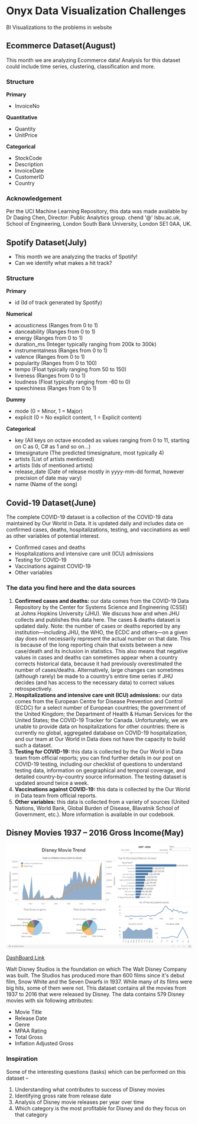 # Onyx Data Visualization Challenges

BI Visualizations to the problems in website

## Ecommerce Dataset(August)

This month we are analyzing Ecommerce data!
Analysis for this dataset could include time series, clustering, classification and more.

### Structure

**Primary**

* InvoiceNo

**Quantitative**

* Quantity
* UnitPrice

**Categorical**

* StockCode
* Description
* InvoiceDate
* CustomerID
* Country

### Acknowledgement

Per the UCI Machine Learning Repository, this data was made available by Dr Daqing Chen, Director: Public Analytics group. chend '@' lsbu.ac.uk, School of Engineering, London South Bank University, London SE1 0AA, UK.

## Spotify Dataset(July)

* This month we are analyzing the tracks of Spotify!
* Can we identify what makes a hit track?

### Structure

**Primary**

* id (Id of track generated by Spotify)

**Numerical**

* acousticness (Ranges from 0 to 1)
* danceability (Ranges from 0 to 1)
* energy (Ranges from 0 to 1)
* duration_ms (Integer typically ranging from 200k to 300k)
* instrumentalness (Ranges from 0 to 1)
* valence (Ranges from 0 to 1)
* popularity (Ranges from 0 to 100)
* tempo (Float typically ranging from 50 to 150)
* liveness (Ranges from 0 to 1)
* loudness (Float typically ranging from -60 to 0)
* speechiness (Ranges from 0 to 1)

**Dummy**

* mode (0 = Minor, 1 = Major)
* explicit (0 = No explicit content, 1 = Explicit content)

**Categorical**

* key (All keys on octave encoded as values ranging from 0 to 11, starting on C as 0, C# as 1 and so on…)
* timesignature (The predicted timesignature, most typically 4)
* artists (List of artists mentioned)
* artists (Ids of mentioned artists)
* release_date (Date of release mostly in yyyy-mm-dd format, however precision of date may vary)
* name (Name of the song)

## Covid-19 Dataset(June)

The complete COVID-19 dataset is a collection of the COVID-19 data maintained by Our World in Data. It is updated daily and includes data on confirmed cases, deaths, hospitalizations, testing, and vaccinations as well as other variables of potential interest.

* Confirmed cases and deaths
* Hospitalizations and intensive care unit (ICU) admissions
* Testing for COVID-19
* Vaccinations against COVID-19
* Other variables

### The data you find here and the data sources
1. **Confirmed cases and deaths:** our data comes from the COVID-19 Data Repository by the Center for Systems Science and Engineering (CSSE) at Johns Hopkins University (JHU). We discuss how and when JHU collects and publishes this data here. The cases & deaths dataset is updated daily.
Note: the number of cases or deaths reported by any institution—including JHU, the WHO, the ECDC and others—on a given day does not necessarily represent the actual number on that date. This is because of the long reporting chain that exists between a new case/death and its inclusion in statistics. This also means that negative values in cases and deaths can sometimes appear when a country corrects historical data, because it had previously overestimated the number of cases/deaths.
Alternatively, large changes can sometimes (although rarely) be made to a country’s entire time series if JHU decides (and has access to the necessary data) to correct values retrospectively.
2. **Hospitalizations and intensive care unit (ICU) admissions:** our data comes from the European Centre for Disease Prevention and Control (ECDC) for a select number of European countries; the government of the United Kingdom; the Department of Health & Human Services for the United States; the COVID-19 Tracker for Canada. Unfortunately, we are unable to provide data on hospitalizations for other countries: there is currently no global, aggregated database on COVID-19 hospitalization, and our team at Our World in Data does not have the capacity to build such a dataset.
3. **Testing for COVID-19:** this data is collected by the Our World in Data team from official reports; you can find further details in our post on COVID-19 testing, including our checklist of questions to understand testing data, information on geographical and temporal coverage, and detailed country-by-country source information. The testing dataset is updated around twice a week.
4. **Vaccinations against COVID-19:** this data is collected by the Our World in Data team from official reports.
5. **Other variables:** this data is collected from a variety of sources (United Nations, World Bank, Global Burden of Disease, Blavatnik School of Government, etc.). More information is available in our codebook.

## Disney Movies 1937 – 2016 Gross Income(May)

![May](Dashboard%20Views/May.png)

[DashBoard Link](https://public.tableau.com/profile/anurag.peddi#!/vizhome/OnyxMayChallenge/DisneyMovies)

Walt Disney Studios is the foundation on which The Walt Disney Company was built. The Studios has produced more than 600 films since it's debut film, Snow White and the Seven Dwarfs in 1937. While many of its films were big hits, some of them were not. This dataset contains all the movies from 1937 to 2016 that were released by Disney. The data contains 579 Disney movies with six following attributes:

* Movie Title
* Release Date
* Genre
* MPAA Rating
* Total Gross
* Inflation Adjusted Gross

### Inspiration

Some of the interesting questions (tasks) which can be performed on this dataset –

1. Understanding what contributes to success of Disney movies
2. Identifying gross rate from release date
3. Analysis of Disney movie releases per year over time
4. Which category is the most profitable for Disney and do they focus on that category
